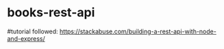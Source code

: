 # books-rest-api

#tutorial followed: https://stackabuse.com/building-a-rest-api-with-node-and-express/